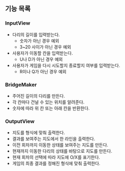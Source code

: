 ## 기능 목록
### InputView
- 다리의 길이를 입력받는다.
  - 숫자가 아닌 경우 예외
  - 3~20 사이가 아닌 경우 예외
- 사용자가 이동할 칸을 입력받는다.
  - U나 D가 아닌 경우 예외
- 사용자가 게임을 다시 시도할지 종료할지 여부를 입력받는다.
  - R이나 Q가 아닌 경우 예외

### BridgeMaker
- 주어진 길이의 다리를 만든다.
- 각 칸마다 건널 수 있는 위치를 알려준다.
- 숫자에 따라 위 칸 또는 아래 칸을 반환한다.

### OutputView
- 지도를 형식에 맞춰 출력한다.
- 결과를 보여주는 지도에서 한 라인을 출력한다.
- 이전 회차까지 이동한 상태를 보여주는 지도를 만든다.
- 현재까지 이동한 다리의 상태를 바탕으로 지도를 만든다.
- 현재 회차의 선택에 따라 지도에 O/X를 표기한다.
- 게임의 최종 결과를 정해진 형식에 맞춰 출력한다.